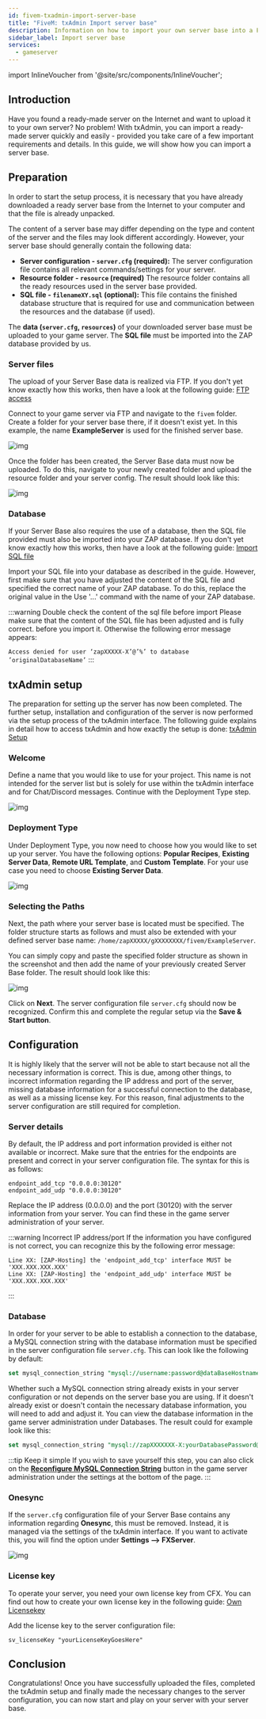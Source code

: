 ```yaml
---
id: fivem-txadmin-import-server-base
title: "FiveM: txAdmin Import server base"
description: Information on how to import your own server base into a FiveM txAdmin Server from ZAP-Hosting - ZAP-Hosting.com documentation
sidebar_label: Import server base
services:
  - gameserver
---
```


import InlineVoucher from '@site/src/components/InlineVoucher';


## Introduction

Have you found a ready-made server on the Internet and want to upload it to your own server? No problem! With txAdmin, you can import a ready-made server quickly and easily - provided you take care of a few important requirements and details. In this guide, we will show how you can import a server base.



<InlineVoucher />

## Preparation

In order to start the setup process, it is necessary that you have already downloaded a ready server base from the Internet to your computer and that the file is already unpacked. 

The content of a server base may differ depending on the type and content of the server and the files may look different accordingly. However, your server base should generally contain the following data: 

- **Server configuration - `server.cfg` (required):** The server configuration file contains all relevant commands/settings for your server.
- **Resource folder - `resource` (required)** The resource folder contains all the ready resources used in the server base provided.
- **SQL file - `filenameXY.sql` (optional):** This file contains the finished database structure that is required for use and communication between the resources and the database (if used). 

The **data (`server.cfg`, `resources`)** of your downloaded server base must be uploaded to your game server. The **SQL file** must be imported into the ZAP database provided by us. 

### Server files
The upload of your Server Base data is realized via FTP. If you don't yet know exactly how this works, then have a look at the following guide: [FTP access](gameserver-ftpaccess.md)

Connect to your game server via FTP and navigate to the `fivem` folder. Create a folder for your server base there, if it doesn't exist yet. In this example, the name **ExampleServer** is used for the finished server base.

![img](https://screensaver01.zap-hosting.com/index.php/s/HzDrADKgK3rqfKm/download)



Once the folder has been created, the Server Base data must now be uploaded. To do this, navigate to your newly created folder and upload the resource folder and your server config. The result should look like this:

![img](https://screensaver01.zap-hosting.com/index.php/s/xyAZyt8W5XcxGaF/preview)

 

### Database

If your Server Base also requires the use of a database, then the SQL file provided must also be imported into your ZAP database. If you don't yet know exactly how this works, then have a look at the following guide: [Import SQL file](fivem-sql-file-import.md) 

Import your SQL file into your database as described in the guide. However, first make sure that you have adjusted the content of the SQL file and specified the correct name of your ZAP database. To do this, replace the original value in the Use '...' command with the name of your ZAP database.

:::warning Double check the content of the sql file before import
Please make sure that the content of the SQL file has been adjusted and is fully correct. before you import it. Otherwise the following error message appears: 

`Access denied for user ‘zapXXXXX-X’@’%’ to database ’originalDatabaseName’` 
:::



## txAdmin setup

The preparation for setting up the server has now been completed. The further setup, installation and configuration of the server is now performed via the setup process of the txAdmin interface. The following guide explains in detail how to access txAdmin and how exactly the setup is done: [txAdmin Setup](fivem-txadmin-setup.md)



### Welcome

Define a name that you would like to use for your project. This name is not intended for the server list but is solely for use within the txAdmin interface and for Chat/Discord messages. Continue with the Deployment Type step. 

![img](https://screensaver01.zap-hosting.com/index.php/s/FCmd5xQ89wSPHfe/preview)

### Deployment Type

Under Deployment Type, you now need to choose how you would like to set up your server. You have the following options: **Popular Recipes**, **Existing Server Data**, **Remote URL Template**, and **Custom Template**. For your use case you need to choose **Existing Server Data**.

![img](https://screensaver01.zap-hosting.com/index.php/s/oMSBwf6jmHMwtYn/preview)

### Selecting the Paths

Next, the path where your server base is located must be specified. The folder structure starts as follows and must also be extended with your defined server base name: `/home/zapXXXXX/gXXXXXXXX/fivem/ExampleServer`.

You can simply copy and paste the specified folder structure as shown in the screenshot and then add the name of your previously created Server Base folder. The result should look like this:

![img](https://screensaver01.zap-hosting.com/index.php/s/eDPeDzSqfMbk7Tg/download)



Click on **Next**. The server configuration file `server.cfg` should now be recognized. Confirm this and complete the regular setup via the **Save & Start button**. 



## Configuration

It is highly likely that the server will not be able to start because not all the necessary information is correct. This is due, among other things, to incorrect information regarding the IP address and port of the server, missing database information for a successful connection to the database, as well as a missing license key. For this reason, final adjustments to the server configuration are still required for completion. 

### Server details

By default, the IP address and port information provided is either not available or incorrect. Make sure that the entries for the endpoints are present and correct in your server configuration file. The syntax for this is as follows:

```
endpoint_add_tcp "0.0.0.0:30120"
endpoint_add_udp "0.0.0.0:30120"
```

Replace the IP address (0.0.0.0) and the port (30120) with the server information from your server. You can find these in the game server administration of your server. 

:::warning Incorrect IP address/port
If the information you have configured is not correct, you can recognize this by the following error message: 

```
Line XX: [ZAP-Hosting] the 'endpoint_add_tcp' interface MUST be 'XXX.XXX.XXX.XXX'
Line XX: [ZAP-Hosting] the 'endpoint_add_udp' interface MUST be 'XXX.XXX.XXX.XXX'
```
:::


### Database

In order for your server to be able to establish a connection to the database, a MySQL connection string with the database information must be specified in the server configuration file `server.cfg`. This can look like the following by default: 

```sql
set mysql_connection_string "mysql://username:password@dataBaseHostname/databaseName?charset=utf8mb4"
```

Whether such a MySQL connection string already exists in your server configuration or not depends on the server base you are using. If it doesn't already exist or doesn't contain the necessary database information, you will need to add and adjust it. You can view the database information in the game server administration under Databases. The result could for example look like this: 

```sql
set mysql_connection_string "mysql://zapXXXXXXX-X:yourDatabasePassword@mysql-mariadb-XX-XXX.zap-hosting.com/zapXXXXXX-X?charset=utf8mb4"
```

:::tip Keep it simple
If you wish to save yourself this step, you can also click on the **[Reconfigure MySQL Connection String](https://screensaver01.zap-hosting.com/index.php/s/zZSmQex6ropFK3X/preview)** button in the game server administration under the settings at the bottom of the page. 
:::


### Onesync

If the `server.cfg` configuration file of your Server Base contains any information regarding **Onesync**, this must be removed. Instead, it is managed via the settings of the txAdmin interface. If you want to activate this, you will find the option under **Settings ⟶ FXServer**. 

![img](https://screensaver01.zap-hosting.com/index.php/s/Y4LKM8ZRn4ZSFzp/download)

### License key 

To operate your server, you need your own license key from CFX. You can find out how to create your own license key in the following guide: [Own Licensekey](fivem-licensekey.md)

Add the license key to the server configuration file: 

```
sv_licenseKey "yourLicenseKeyGoesHere"
```



## Conclusion

Congratulations! Once you have successfully uploaded the files, completed the txAdmin setup and finally made the necessary changes to the server configuration, you can now start  and play on your server with your server base.
